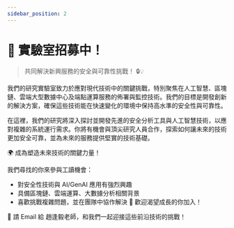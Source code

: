 ```yaml
---
sidebar_position: 2
---
```


# 📢 實驗室招募中！

> 共同解決新興服務的安全與可靠性挑戰！ 🔒💡

我們的研究實驗室致力於應對現代技術中的關鍵挑戰，特別聚焦在人工智慧、區塊鏈、雲端大型數據中心及端點運算服務的佈署與監控技術。我們的目標是開發創新的解決方案，確保這些技術能在快速變化的環境中保持高水準的安全性與可靠性。

在這裡，我們的研究將深入探討並開發先進的安全分析工具與人工智慧技術，以應對複雜的系統運行需求。你將有機會與頂尖研究人員合作，探索如何讓未來的技術更加安全可靠，並為未來的服務提供堅實的技術基礎。

🌍 成為塑造未來技術的關鍵力量！

我們尋找的你來參與工讀機會：

- 對安全性技術與 AI/GenAI 應用有強烈興趣
- 具備區塊鏈、雲端運算、大數據分析相關背景
- 喜歡挑戰複雜問題，並在團隊中協作解決
🌟 歡迎渴望成長的你加入！

📧 請 Email 給 趙逢毅老師，和我們一起迎接這些前沿技術的挑戰！